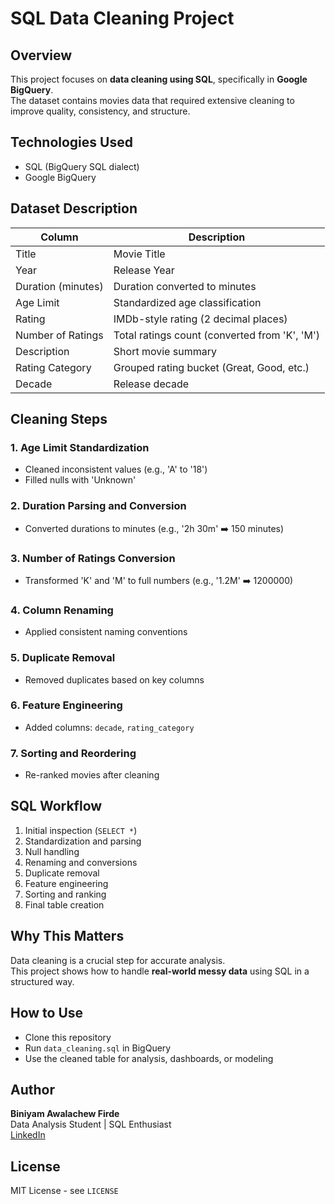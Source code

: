 
# SQL Data Cleaning Project

## Overview
This project focuses on **data cleaning using SQL**, specifically in **Google BigQuery**.  
The dataset contains movies data that required extensive cleaning to improve quality, consistency, and structure.

## Technologies Used
- SQL (BigQuery SQL dialect)
- Google BigQuery

## Dataset Description
| Column               | Description                                         |
|----------------------|-----------------------------------------------------|
| Title                 | Movie Title                                        |
| Year                  | Release Year                                       |
| Duration (minutes)    | Duration converted to minutes                      |
| Age Limit             | Standardized age classification                    |
| Rating                | IMDb-style rating (2 decimal places)               |
| Number of Ratings     | Total ratings count (converted from 'K', 'M')      |
| Description           | Short movie summary                               |
| Rating Category       | Grouped rating bucket (Great, Good, etc.)          |
| Decade                | Release decade                                     |

## Cleaning Steps
### 1. Age Limit Standardization
- Cleaned inconsistent values (e.g., 'A' to '18')
- Filled nulls with 'Unknown'

### 2. Duration Parsing and Conversion
- Converted durations to minutes (e.g., '2h 30m' ➡️ 150 minutes)

### 3. Number of Ratings Conversion
- Transformed 'K' and 'M' to full numbers (e.g., '1.2M' ➡️ 1200000)

### 4. Column Renaming
- Applied consistent naming conventions

### 5. Duplicate Removal
- Removed duplicates based on key columns

### 6. Feature Engineering
- Added columns: `decade`, `rating_category`

### 7. Sorting and Reordering
- Re-ranked movies after cleaning

## SQL Workflow
1. Initial inspection (`SELECT *`)
2. Standardization and parsing
3. Null handling
4. Renaming and conversions
5. Duplicate removal
6. Feature engineering
7. Sorting and ranking
8. Final table creation

## Why This Matters
Data cleaning is a crucial step for accurate analysis.  
This project shows how to handle **real-world messy data** using SQL in a structured way.

## How to Use
- Clone this repository
- Run `data_cleaning.sql` in BigQuery
- Use the cleaned table for analysis, dashboards, or modeling

## Author
**Biniyam Awalachew Firde**  
Data Analysis Student | SQL Enthusiast  
[LinkedIn](https://www.linkedin.com/in/biniyam-awalachew)

## License
MIT License - see `LICENSE`
